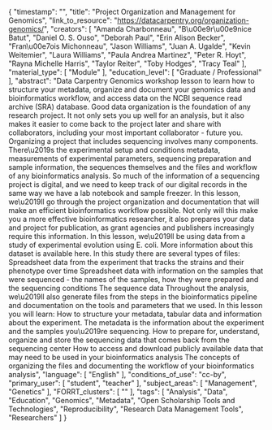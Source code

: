 {
    "timestamp": "",
    "title": "Project Organization and Management for Genomics",
    "link_to_resource": "https://datacarpentry.org/organization-genomics/",
    "creators": [
        "Amanda Charbonneau",
        "B\u00e9r\u00e9nice Batut",
        "Daniel O. S. Ouso",
        "Deborah Paul",
        "Erin Alison Becker",
        "Fran\u00e7ois Michonneau",
        "Jason Williams",
        "Juan A. Ugalde",
        "Kevin Weitemier",
        "Laura Williams",
        "Paula Andrea Martinez",
        "Peter R. Hoyt",
        "Rayna Michelle Harris",
        "Taylor Reiter",
        "Toby Hodges",
        "Tracy Teal"
    ],
    "material_type": [
        "Module"
    ],
    "education_level": [
        "Graduate / Professional"
    ],
    "abstract": "Data Carpentry Genomics workshop lesson to learn how to structure your metadata, organize and document your genomics data and bioinformatics workflow, and access data on the NCBI sequence read archive (SRA) database. Good data organization is the foundation of any research project. It not only sets you up well for an analysis, but it also makes it easier to come back to the project later and share with collaborators, including your most important collaborator - future you. Organizing a project that includes sequencing involves many components. There\u2019s the experimental setup and conditions metadata, measurements of experimental parameters, sequencing preparation and sample information, the sequences themselves and the files and workflow of any bioinformatics analysis. So much of the information of a sequencing project is digital, and we need to keep track of our digital records in the same way we have a lab notebook and sample freezer. In this lesson, we\u2019ll go through the project organization and documentation that will make an efficient bioinformatics workflow possible. Not only will this make you a more effective bioinformatics researcher, it also prepares your data and project for publication, as grant agencies and publishers increasingly require this information. In this lesson, we\u2019ll be using data from a study of experimental evolution using E. coli. More information about this dataset is available here. In this study there are several types of files: Spreadsheet data from the experiment that tracks the strains and their phenotype over time Spreadsheet data with information on the samples that were sequenced - the names of the samples, how they were prepared and the sequencing conditions The sequence data Throughout the analysis, we\u2019ll also generate files from the steps in the bioinformatics pipeline and documentation on the tools and parameters that we used. In this lesson you will learn: How to structure your metadata, tabular data and information about the experiment. The metadata is the information about the experiment and the samples you\u2019re sequencing. How to prepare for, understand, organize and store the sequencing data that comes back from the sequencing center How to access and download publicly available data that may need to be used in your bioinformatics analysis The concepts of organizing the files and documenting the workflow of your bioinformatics analysis",
    "language": [
        "English"
    ],
    "conditions_of_use": "cc-by",
    "primary_user": [
        "student",
        "teacher"
    ],
    "subject_areas": [
        "Management",
        "Genetics"
    ],
    "FORRT_clusters": [
        ""
    ],
    "tags": [
        "Analysis",
        "Data",
        "Education",
        "Genomics",
        "Metadata",
        "Open Scholarship Tools and Technologies",
        "Reproducibility",
        "Research Data Management Tools",
        "Researchers"
    ]
}